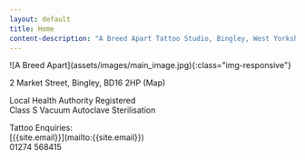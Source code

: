 ```yaml
---
layout: default
title: Home
content-description: "A Breed Apart Tattoo Studio, Bingley, West Yorkshire. Established 2010."
---
```


<div class="main-image" markdown="1">
  ![A Breed Apart](assets/images/main_image.jpg){:class="img-responsive"}
</div>


<div class="main">
  <div class="container">

<section class="row">
<section class="col" markdown="1">
  <p class="motto">2 Market Street, Bingley, BD16 2HP (Map)</p>
  <p class="motto">
    Local Health Authority Registered<br>
    Class S Vacuum Autoclave Sterilisation
  </p>
  
  <p class="motto" markdown="1">Tattoo Enquiries:<br>
  <i class="far fa-envelope"></i> [{{site.email}}](mailto:{{site.email}})<br>
  <i class="fas fa-phone"></i> 01274 568415</p>
  
</section>
</section>
    
<!--**************************-><p class="motto">

Open today

<!--******************-></p>

</div>
</div>
